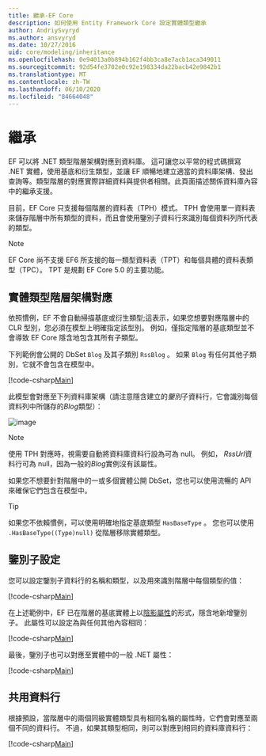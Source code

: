 ```yaml
---
title: 繼承-EF Core
description: 如何使用 Entity Framework Core 設定實體類型繼承
author: AndriySvyryd
ms.author: ansvyryd
ms.date: 10/27/2016
uid: core/modeling/inheritance
ms.openlocfilehash: 0e94013a0b894b162f4bb3ca8e7acb1aca349011
ms.sourcegitcommit: 92d54fe3702e0c92e198334da22bacb42e9842b1
ms.translationtype: MT
ms.contentlocale: zh-TW
ms.lasthandoff: 06/10/2020
ms.locfileid: "84664048"
---
```

# <a name="inheritance"></a>繼承

EF 可以將 .NET 類型階層架構對應到資料庫。 這可讓您以平常的程式碼撰寫 .NET 實體，使用基底和衍生類型，並讓 EF 順暢地建立適當的資料庫架構、發出查詢等。類型階層的對應實際詳細資料與提供者相關。此頁面描述關係資料庫內容中的繼承支援。

目前，EF Core 只支援每個階層的資料表（TPH）模式。 TPH 會使用單一資料表來儲存階層中所有類型的資料，而且會使用鑒別子資料行來識別每個資料列所代表的類型。

> [!NOTE]
> EF Core 尚不支援 EF6 所支援的每一類型資料表（TPT）和每個具體的資料表類型（TPC）。 TPT 是規劃 EF Core 5.0 的主要功能。

## <a name="entity-type-hierarchy-mapping"></a>實體類型階層架構對應

依照慣例，EF 不會自動掃描基底或衍生類型;這表示，如果您想要對應階層中的 CLR 型別，您必須在模型上明確指定該型別。 例如，僅指定階層的基底類型並不會導致 EF Core 隱含地包含其所有子類型。

下列範例會公開的 DbSet `Blog` 及其子類別 `RssBlog` 。 如果 `Blog` 有任何其他子類別，它就不會包含在模型中。

[!code-csharp[Main](../../../samples/core/Modeling/Conventions/InheritanceDbSets.cs?name=InheritanceDbSets&highlight=3-4)]

此模型會對應至下列資料庫架構（請注意隱含建立的*鑒別*子資料行，它會識別每個資料列中所儲存的*Blog*類型）：

![image](_static/inheritance-tph-data.png)

>[!NOTE]
> 使用 TPH 對應時，視需要自動將資料庫資料行設為可為 null。 例如， *RssUrl*資料行可為 null，因為一般的*Blog*實例沒有該屬性。

如果您不想要針對階層中的一或多個實體公開 DbSet，您也可以使用流暢的 API 來確保它們包含在模型中。

> [!TIP]
> 如果您不依賴慣例，可以使用明確地指定基底類型 `HasBaseType` 。 您也可以使用 `.HasBaseType((Type)null)` 從階層移除實體類型。

## <a name="discriminator-configuration"></a>鑒別子設定

您可以設定鑒別子資料行的名稱和類型，以及用來識別階層中每個類型的值：

[!code-csharp[Main](../../../samples/core/Modeling/FluentAPI/DiscriminatorConfiguration.cs?name=DiscriminatorConfiguration&highlight=4-6)]

在上述範例中，EF 已在階層的基底實體上以[陰影屬性](xref:core/modeling/shadow-properties)的形式，隱含地新增鑒別子。 此屬性可以設定為與任何其他內容相同：

[!code-csharp[Main](../../../samples/core/Modeling/FluentAPI/DiscriminatorPropertyConfiguration.cs?name=DiscriminatorPropertyConfiguration&highlight=4-5)]

最後，鑒別子也可以對應至實體中的一般 .NET 屬性：

[!code-csharp[Main](../../../samples/core/Modeling/FluentAPI/NonShadowDiscriminator.cs?name=NonShadowDiscriminator&highlight=4)]

## <a name="shared-columns"></a>共用資料行

根據預設，當階層中的兩個同級實體類型具有相同名稱的屬性時，它們會對應至兩個不同的資料行。 不過，如果其類型相同，則可以對應到相同的資料庫資料行：

[!code-csharp[Main](../../../samples/core/Modeling/FluentAPI/SharedTPHColumns.cs?name=SharedTPHColumns&highlight=9,13)]

